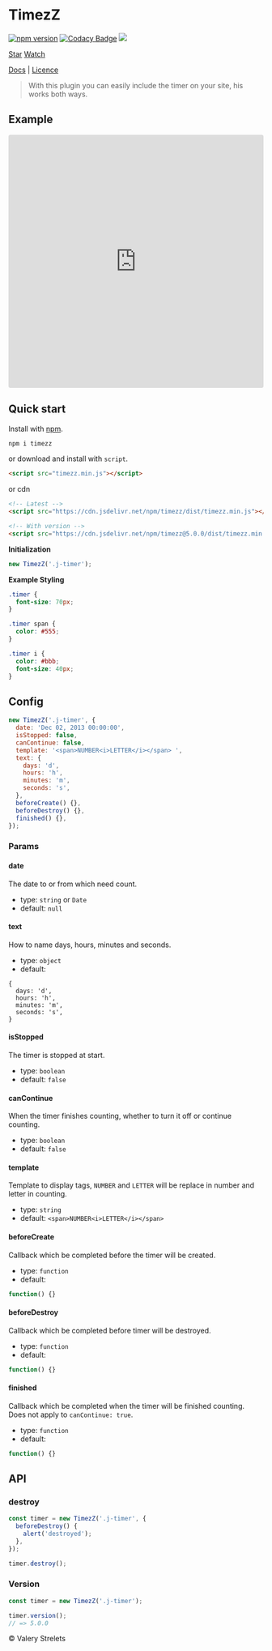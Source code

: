 # TimezZ
[![npm version](https://badge.fury.io/js/timezz.svg)](https://valerystrelets.github.io/timezz/)
[![Codacy Badge](https://api.codacy.com/project/badge/Grade/5294d2df6b70499eb27b25a289ce59b1)](https://www.codacy.com/app/valerystrelets/timezz?utm_source=github.com&amp;utm_medium=referral&amp;utm_content=valerystrelets/timezz&amp;utm_campaign=Badge_Grade)
[![](https://data.jsdelivr.com/v1/package/npm/timezz/badge)](https://www.jsdelivr.com/package/npm/timezz)

<a class="github-button" href="https://github.com/valerystrelets/timezz" data-icon="octicon-star" data-show-count="true" aria-label="Star valerystrelets/timezz on GitHub">Star</a>
<a class="github-button" href="https://github.com/valerystrelets/timezz/subscription" data-icon="octicon-eye" data-show-count="true" aria-label="Watch valerystrelets/timezz on GitHub">Watch</a>

[Docs](https://valerystrelets.github.io/timezz/) | [Licence](https://github.com/valerystrelets/timezz/blob/master/LICENSE)

> With this plugin you can easily include the timer on your site, his works both ways.

## Example

<iframe src="https://codesandbox.io/embed/w638mz6q68?autoresize=1&fontsize=14&hidenavigation=1&view=preview" style="width:100%; height:500px; border:0; border-radius: 4px; overflow:hidden;" sandbox="allow-modals allow-forms allow-popups allow-scripts allow-same-origin"></iframe>

## Quick start

Install with [npm](https://www.npmjs.com/package/timezz).

```sh
npm i timezz
```

or download and install with `script`.

```html
<script src="timezz.min.js"></script>
```

or cdn

```html
<!-- Latest -->
<script src="https://cdn.jsdelivr.net/npm/timezz/dist/timezz.min.js"></script>

<!-- With version -->
<script src="https://cdn.jsdelivr.net/npm/timezz@5.0.0/dist/timezz.min.js"></script>
```

**Initialization**
```js
new TimezZ('.j-timer');
```

**Example Styling**
```css
.timer {
  font-size: 70px;
}

.timer span {
  color: #555;
}

.timer i {
  color: #bbb;
  font-size: 40px;
}
```

## Config

```js
new TimezZ('.j-timer', {
  date: 'Dec 02, 2013 00:00:00',
  isStopped: false,
  canContinue: false,
  template: '<span>NUMBER<i>LETTER</i></span> ',
  text: {
    days: 'd',
    hours: 'h',
    minutes: 'm',
    seconds: 's',
  },
  beforeCreate() {},
  beforeDestroy() {},
  finished() {},
});
```

### Params

#### date

The date to or from which need count.

- type: `string` or `Date`
- default: `null`

#### text

How to name days, hours, minutes and seconds.

- type: `object`
- default:

```JS
{
  days: 'd',
  hours: 'h',
  minutes: 'm',
  seconds: 's',
}
```

#### isStopped

The timer is stopped at start.

- type: `boolean`
- default: `false`

#### canContinue

When the timer finishes counting, whether to turn it off or continue counting.

- type: `boolean`
- default: `false`

#### template

Template to display tags, `NUMBER` and `LETTER` will be replace in number and letter in counting.

- type: `string`
- default: `<span>NUMBER<i>LETTER</i></span> `

#### beforeCreate

Callback which be completed before the timer will be created.

- type: `function`
- default:

```js
function() {}
```

#### beforeDestroy

Callback which be completed before timer will be destroyed.

- type: `function`
- default:

```js
function() {}
```

#### finished

Callback which be completed when the timer will be finished counting. Does not apply to `canContinue: true`.

- type: `function`
- default:

```js
function() {}
```

## API

### destroy

```js
const timer = new TimezZ('.j-timer', {
  beforeDestroy() {
    alert('destroyed');
  },
});

timer.destroy();
```

### Version

```js
const timer = new TimezZ('.j-timer');

timer.version();
// => 5.0.0
```

&copy; Valery Strelets
